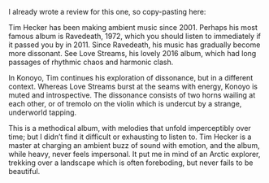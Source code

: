 I already wrote a review for this one, so copy-pasting here:

Tim Hecker has been making ambient music since 2001. Perhaps his most famous album is Ravedeath, 1972, which you should listen to immediately if it passed you by in 2011. Since Ravedeath, his music has gradually become more dissonant. See Love Streams, his lovely 2016 album, which had long passages of rhythmic chaos and harmonic clash.

In Konoyo, Tim continues his exploration of dissonance, but in a different context. Whereas Love Streams burst at the seams with energy, Konoyo is muted and introspective. The dissonance consists of two horns wailing at each other, or of tremolo on the violin which is undercut by a strange, underworld tapping.

This is a methodical album, with melodies that unfold imperceptibly over time; but I didn’t find it difficult or exhausting to listen to. Tim Hecker is a master at charging an ambient buzz of sound with emotion, and the album, while heavy, never feels impersonal. It put me in mind of an Arctic explorer, trekking over a landscape which is often foreboding, but never fails to be beautiful.
